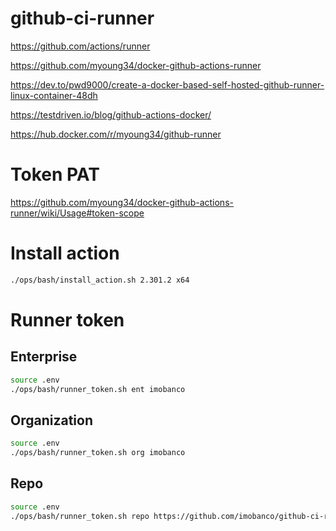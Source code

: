 # github-ci-runner


https://github.com/actions/runner


https://github.com/myoung34/docker-github-actions-runner

https://dev.to/pwd9000/create-a-docker-based-self-hosted-github-runner-linux-container-48dh

https://testdriven.io/blog/github-actions-docker/

https://hub.docker.com/r/myoung34/github-runner



# Token PAT

https://github.com/myoung34/docker-github-actions-runner/wiki/Usage#token-scope

# Install action
```bash
./ops/bash/install_action.sh 2.301.2 x64
```

# Runner token
## Enterprise
```bash
source .env
./ops/bash/runner_token.sh ent imobanco
```

## Organization
```bash
source .env
./ops/bash/runner_token.sh org imobanco
```

## Repo
```bash
source .env
./ops/bash/runner_token.sh repo https://github.com/imobanco/github-ci-runner
```
